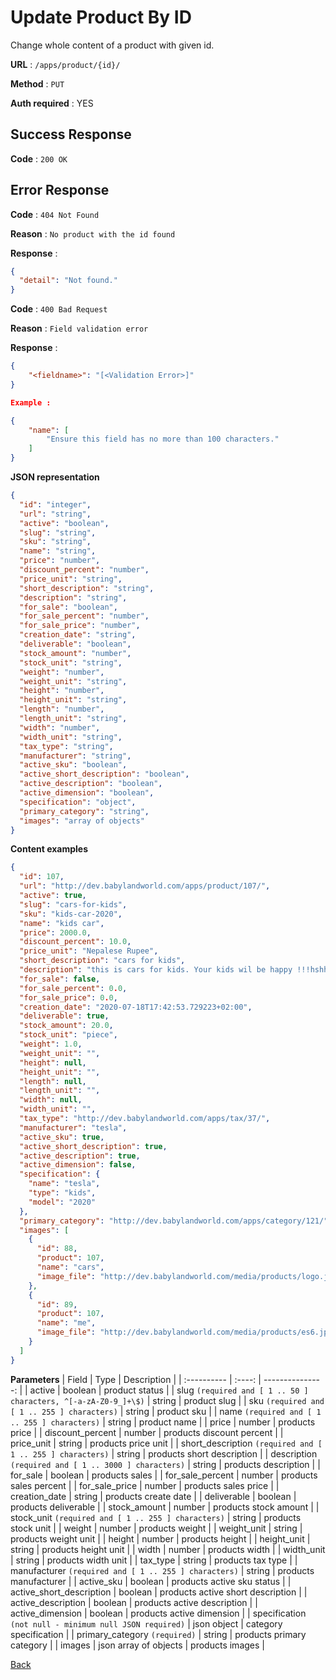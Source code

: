# Update Product By ID

Change whole content of a product with given id.

**URL** : `/apps/product/{id}/`

**Method** : `PUT`

**Auth required** : YES

## Success Response

**Code** : `200 OK`

## Error Response

**Code** : `404 Not Found`

**Reason** : `No product with the id found`

**Response** :

```json
{
  "detail": "Not found."
}
```

**Code** : `400 Bad Request`

**Reason** : `Field validation error`

**Response** :

```json
{
    "<fieldname>": "[<Validation Error>]"
}

Example :

{
    "name": [
        "Ensure this field has no more than 100 characters."
    ]
}
```

**JSON representation**

```json
{
  "id": "integer",
  "url": "string",
  "active": "boolean",
  "slug": "string",
  "sku": "string",
  "name": "string",
  "price": "number",
  "discount_percent": "number",
  "price_unit": "string",
  "short_description": "string",
  "description": "string",
  "for_sale": "boolean",
  "for_sale_percent": "number",
  "for_sale_price": "number",
  "creation_date": "string",
  "deliverable": "boolean",
  "stock_amount": "number",
  "stock_unit": "string",
  "weight": "number",
  "weight_unit": "string",
  "height": "number",
  "height_unit": "string",
  "length": "number",
  "length_unit": "string",
  "width": "number",
  "width_unit": "string",
  "tax_type": "string",
  "manufacturer": "string",
  "active_sku": "boolean",
  "active_short_description": "boolean",
  "active_description": "boolean",
  "active_dimension": "boolean",
  "specification": "object",
  "primary_category": "string",
  "images": "array of objects"
}
```

**Content examples**

```json
{
  "id": 107,
  "url": "http://dev.babylandworld.com/apps/product/107/",
  "active": true,
  "slug": "cars-for-kids",
  "sku": "kids-car-2020",
  "name": "kids car",
  "price": 2000.0,
  "discount_percent": 10.0,
  "price_unit": "Nepalese Rupee",
  "short_description": "cars for kids",
  "description": "this is cars for kids. Your kids wil be happy !!!hshhspii;hdbbcbbhhskjsj;fnnhdjhdkn;djsj",
  "for_sale": false,
  "for_sale_percent": 0.0,
  "for_sale_price": 0.0,
  "creation_date": "2020-07-18T17:42:53.729223+02:00",
  "deliverable": true,
  "stock_amount": 20.0,
  "stock_unit": "piece",
  "weight": 1.0,
  "weight_unit": "",
  "height": null,
  "height_unit": "",
  "length": null,
  "length_unit": "",
  "width": null,
  "width_unit": "",
  "tax_type": "http://dev.babylandworld.com/apps/tax/37/",
  "manufacturer": "tesla",
  "active_sku": true,
  "active_short_description": true,
  "active_description": true,
  "active_dimension": false,
  "specification": {
    "name": "tesla",
    "type": "kids",
    "model": "2020"
  },
  "primary_category": "http://dev.babylandworld.com/apps/category/121/",
  "images": [
    {
      "id": 88,
      "product": 107,
      "name": "cars",
      "image_file": "http://dev.babylandworld.com/media/products/logo.jpg"
    },
    {
      "id": 89,
      "product": 107,
      "name": "me",
      "image_file": "http://dev.babylandworld.com/media/products/es6.jpeg"
    }
  ]
}
```

**Parameters**
| Field | Type | Description |
| :---------- | :----: | ---------------: |
| active | boolean | product status |
| slug `(required and [ 1 .. 50 ] characters, ^[-a-zA-Z0-9_]+\$)` | string | product slug |
| sku `(required and [ 1 .. 255 ] characters)` | string | product sku |
| name `(required and [ 1 .. 255 ] characters)` | string | product name |
| price | number | products price |
| discount_percent | number | products discount percent |
| price_unit | string | products price unit |
| short_description `(required and [ 1 .. 255 ] characters)` | string | products short description |
| description `(required and [ 1 .. 3000 ] characters)` | string | products description |
| for_sale | boolean | products sales |
| for_sale_percent | number | products sales percent |
| for_sale_price | number | products sales price |
| creation_date | string | products create date |
| deliverable | boolean | products deliverable |
| stock_amount | number | products stock amount |
| stock_unit `(required and [ 1 .. 255 ] characters)` | string | products stock unit |
| weight | number | products weight |
| weight_unit | string | products weight unit |
| height | number | products height |
| height_unit | string | products height unit |
| width | number | products width |
| width_unit | string | products width unit |
| tax_type | string | products tax type |
| manufacturer `(required and [ 1 .. 255 ] characters)` | string | products manufacturer |
| active_sku | boolean | products active sku status |
| active_short_description | boolean | products active short description |
| active_description | boolean | products active description |
| active_dimension | boolean | products active dimension |
| specification `(not null - minimum null JSON required)` | json object | category specification |
| primary_category `(required)` | string | products primary category |
| images | json array of objects | products images |

[Back](../README.md)

